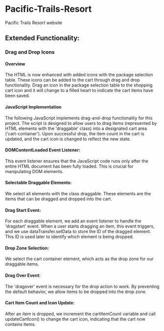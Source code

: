 # Pacific-Trails-Resort
Pacific Trails Resort website

## Extended Functionality:

### Drag and Drop Icons

#### Overview
The HTML is now enhanced with added icons with the package selection table. These icons can be added to the cart through drag and drop functionality. Drag an icon in the package selection table to the shopping cart icon and it will change to a filled heart to indicate the cart items have been saved. 

#### JavaScript Implementation 
The following JavaScript implements drag-and-drop functionality for this project. The script is designed to allow users to drag items (represented by HTML elements with the 'draggable' class) into a designated cart area ('cart-container'). Upon successful drop, the item count in the cart is updated, and the cart icon is changed to reflect the new state.

#### DOMContentLoaded Event Listener: 
This event listener ensures that the JavaScript code runs only after the entire HTML document has been fully loaded. This is crucial for manipulating DOM elements.

#### Selectable Draggable Elements: 
We select all elements with the class draggable. These elements are the items that can be dragged and dropped into the cart.

#### Drag Start Event: 
For each draggable element, we add an event listener to handle the 'dragstart' event. When a user starts dragging an item, this event triggers, and we use dataTransfer.setData to store the ID of the dragged element. This ID is used later to identify which element is being dropped.

#### Drop Zone Selection: 
We select the cart container element, which acts as the drop zone for our draggable items.

#### Drag Over Event: 
The 'dragover' event is necessary for the drop action to work. By preventing the default behavior, we allow items to be dropped into the drop zone.

#### Cart Item Count and Icon Update: 
After an item is dropped, we increment the cartItemCount variable and call updateCartIcon() to change the cart icon, indicating that the cart now contains items.
